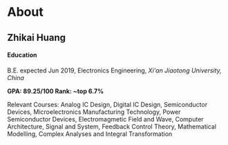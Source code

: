 # About

## Zhikai Huang

#### Education

B.E. expected Jun 2019, Electronics Engineering, _Xi'an Jiaotong University, China_

**GPA: 89.25/100  Rank: ~top 6.7%**

Relevant Courses: Analog IC Design, Digital IC Design, Semiconductor Devices, Microelectronics Manufacturing Technology, Power Semiconductor Devices, Electromagmetic Field and Wave, Computer Architecture, Signal and System, Feedback Control Theory, Mathematical Modelling, Complex Analyses and Integral Transformation



